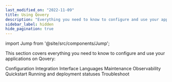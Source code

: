 ```yaml
---
last_modified_on: "2022-11-09"
title: Using Qovery
description: "Everything you need to know to configure and use your applications on Qovery"
sidebar_label: hidden
hide_pagination: true
---
```


import Jump from '@site/src/components/Jump';

This section covers everything you need to know to configure and use your applications on Qovery:

<Jump to="/docs/using-qovery/configuration/">Configuration</Jump>
<Jump to="/docs/using-qovery/integration/">Integration</Jump>
<Jump to="/docs/using-qovery/interface/">Interface</Jump>
<Jump to="/docs/using-qovery/languages/">Languages</Jump>
<Jump to="/docs/using-qovery/maintenance/">Maintenance</Jump>
<Jump to="/docs/using-qovery/observability/">Observability</Jump>
<Jump to="/docs/using-qovery/quickstart/">Quickstart</Jump>
<Jump to="/docs/using-qovery/running-and-deployment-statuses/">Running and deployment statuses</Jump>
<Jump to="/docs/using-qovery/troubleshoot/">Troubleshoot</Jump>



